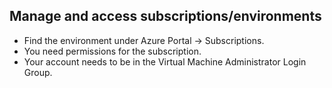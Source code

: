 ## Manage and access subscriptions/environments
- Find the environment under Azure Portal -> Subscriptions.
- You need permissions for the subscription.
- Your account needs to be in the Virtual Machine Administrator Login Group.